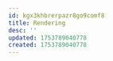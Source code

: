 ```yaml
---
id: kgx3khbrerpazr8go9comf8
title: Rendering
desc: ''
updated: 1753789040778
created: 1753789040778
---
```

